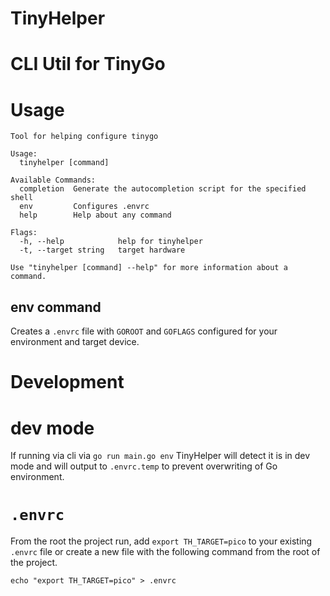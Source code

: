 # TinyHelper

# CLI Util for TinyGo

# Usage

```
Tool for helping configure tinygo

Usage:
  tinyhelper [command]

Available Commands:
  completion  Generate the autocompletion script for the specified shell
  env         Configures .envrc
  help        Help about any command

Flags:
  -h, --help            help for tinyhelper
  -t, --target string   target hardware

Use "tinyhelper [command] --help" for more information about a command.
```

## env command

Creates a `.envrc` file with `GOROOT` and `GOFLAGS` configured for your environment and target device.

# Development

# dev mode

If running via cli via `go run main.go env` TinyHelper will detect it is in dev mode and will output to `.envrc.temp` to prevent overwriting of Go environment.

# `.envrc`

From the root the project run, add `export TH_TARGET=pico` to your existing `.envrc` file or create a
new file with the following command from the root of the project.

```
echo "export TH_TARGET=pico" > .envrc
```
